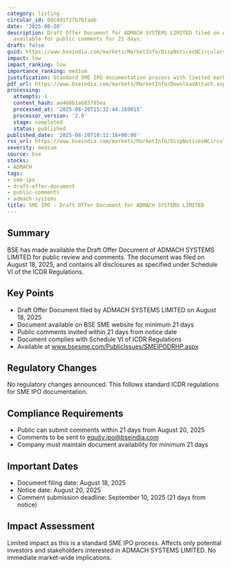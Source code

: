 ```yaml
---
category: listing
circular_id: 0dc491f27b7bfaab
date: '2025-08-20'
description: Draft Offer Document for ADMACH SYSTEMS LIMITED filed on August 18, 2025,
  available for public comments for 21 days.
draft: false
guid: https://www.bseindia.com/markets/MarketInfo/DispNoticesNCirculars.aspx?Noticeid={FE62F333-9250-4CF6-85D7-D69A7B10589B}&noticeno=20250820-12&dt=08/20/2025&icount=12&totcount=53&flag=0
impact: low
impact_ranking: low
importance_ranking: medium
justification: Standard SME IPO documentation process with limited market-wide impact
pdf_url: https://www.bseindia.com/markets/MarketInfo/DownloadAttach.aspx?id=20250820-12&attachedId=
processing:
  attempts: 1
  content_hash: ae466b1a685785ea
  processed_at: '2025-08-20T15:32:44.169015'
  processor_version: '2.0'
  stage: completed
  status: published
published_date: '2025-08-20T10:11:18+00:00'
rss_url: https://www.bseindia.com/markets/MarketInfo/DispNoticesNCirculars.aspx?Noticeid={FE62F333-9250-4CF6-85D7-D69A7B10589B}&noticeno=20250820-12&dt=08/20/2025&icount=12&totcount=53&flag=0
severity: medium
source: bse
stocks:
- ADMACH
tags:
- sme-ipo
- draft-offer-document
- public-comments
- admach-systems
title: SME IPO - Draft Offer Document for ADMACH SYSTEMS LIMITED
---
```


## Summary

BSE has made available the Draft Offer Document of ADMACH SYSTEMS LIMITED for public review and comments. The document was filed on August 18, 2025, and contains all disclosures as specified under Schedule VI of the ICDR Regulations.

## Key Points

- Draft Offer Document filed by ADMACH SYSTEMS LIMITED on August 18, 2025
- Document available on BSE SME website for minimum 21 days
- Public comments invited within 21 days from notice date
- Document complies with Schedule VI of ICDR Regulations
- Available at www.bsesme.com/PublicIssues/SMEIPODRHP.aspx

## Regulatory Changes

No regulatory changes announced. This follows standard ICDR regulations for SME IPO documentation.

## Compliance Requirements

- Public can submit comments within 21 days from August 20, 2025
- Comments to be sent to equity.ipo@bseindia.com
- Company must maintain document availability for minimum 21 days

## Important Dates

- Document filing date: August 18, 2025
- Notice date: August 20, 2025
- Comment submission deadline: September 10, 2025 (21 days from notice)

## Impact Assessment

Limited impact as this is a standard SME IPO process. Affects only potential investors and stakeholders interested in ADMACH SYSTEMS LIMITED. No immediate market-wide implications.